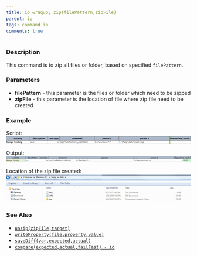 ```yaml
---
title: io &raquo; zip(filePattern,zipFile)
parent: io
tags: command io
comments: true
---
```



### Description
This command is to zip all files or folder, based on specified `filePattern`.


### Parameters
- **filePattern** \- this parameter is the files or folder which need to be zipped
- **zipFile** \- this parameter is the location of file where zip file need to be created


### Example
Script:<br/>
![script](image/zip_01.png)

Output:<br/>
![output](image/zip_02.png)

Location of the zip file created:<br/>
![location](image/zip_03.png)


### See Also
- [`unzip(zipFile,target)`](unzip(zipFile,target))
- [`writeProperty(file,property,value)`](writeProperty(file,property,value))
- [`saveDiff(var,expected,actual)`](saveDiff(var,expected,actual))
- [`compare(expected,actual,failFast) - io`](compare(expected,actual,failFast))
